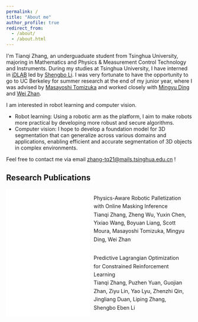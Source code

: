 ```yaml
---
permalink: /
title: "About me"
author_profile: true
redirect_from: 
  - /about/
  - /about.html
---
```


I'm Tianqi Zhang, an underguaduate student from Tsinghua University, majoring in Mathematics and Physics & Measurement Control Technology and Instruments. 
During my studies at Tsinghua University, I have interned in [iDLAB](http://www.idlab-tsinghua.com/thulab/labweb/index.html) led by [Shengbo Li](https://www.svm.tsinghua.edu.cn/essay/80/1812.html).
I was very fortunate to have the opportunity to go to UC Berkeley for summer research at the end of my junior year, where I was advised by [Masayoshi Tomizuka](https://me.berkeley.edu/people/masayoshi-tomizuka/) and worked closely with [Mingyu Ding](https://dingmyu.github.io/) and [Wei Zhan](https://zhanwei.site/).

I am interested in robot learning and computer vision.
+ Robot learning: Using a robotic arm as the platform, I aim to make robots more practical by developing more robust and secure algorithms.
+ Computer vision: I hope to develop a foundation model for 3D segmentation that can generalize across various domains and applications, enabling efficient and accurate segmentation of 3D objects in complex environments.

Feel free to contact me via email zhang-tq21@mails.tsinghua.edu.cn !



## Research Publications

<div style="display: flex;">
  <embed src="../images/palletization.pdf" width="45%" style="margin-right: 10px;">
  <p style="width: 50%; line-height: 1.6;">
    Physics-Aware Robotic Palletization with Online Masking Inference<br>
    Tianqi Zhang, Zheng Wu, Yuxin Chen, Yixiao Wang, Boyuan Liang, Scott Moura, Masayoshi Tomizuka, Mingyu Ding, Wei Zhan<br>
  </p>
</div>

<div style="display: flex;">
  <embed src="../images/palletization.pdf" width="45%" style="margin-right: 10px;">
  <p style="width: 50%; line-height: 1.6;">
    Predictive Lagrangian Optimization for Constrained Reinforcement Learning<br>
    Tianqi Zhang, Puzhen Yuan, Guojian Zhan, Ziyu Lin, Yao Lyu, Zhenzhi Qin, Jingliang Duan, Liping Zhang, Shengbo Eben Li<br>
  </p>
</div>

